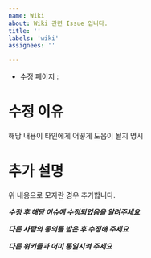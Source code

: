 ```yaml
---
name: Wiki
about: Wiki 관련 Issue 입니다.
title: ''
labels: 'wiki'
assignees: ''

---
```


* 수정 페이지 : 

# 수정 이유

해당 내용이 타인에게 어떻게 도움이 될지 명시

# 추가 설명
위 내용으로 모자란 경우 추가합니다. 

***수정 후 해당 이슈에 수정되었음을 알려주세요***

***다른 사람의 동의를 받은 후 수정해 주세요***

***다른 위키들과 어미 통일시켜 주세요***
